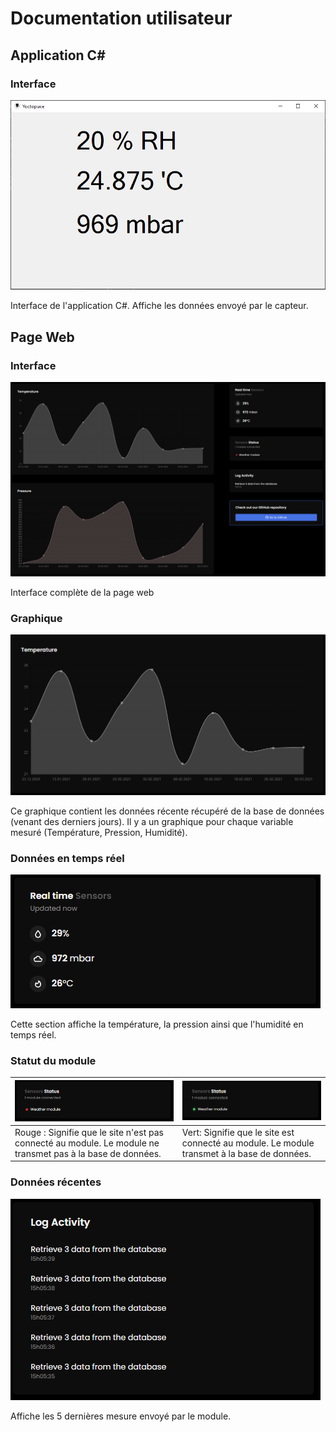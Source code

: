 # Documentation utilisateur

## Application C#

### Interface

![Mesure du capteur](img\CapterData.PNG)

Interface de l'application C#. Affiche les données envoyé par le capteur.



## Page Web

### Interface

![Interface](img\AllPage.PNG)

Interface complète de la page web



### Graphique

![Graphique](img\DataGraphic.PNG)

Ce graphique contient les données récente récupéré de la base de données (venant des derniers jours). Il y a un graphique pour chaque variable mesuré (Température, Pression, Humidité).



### Données en temps réel

![Données en temps réel](img\RealTimeData.PNG)

Cette section affiche la température, la pression ainsi que l'humidité en temps réel.



### Statut du module

| ![Status du module rouge](img\StatusModule.PNG)              | ![Status du module vert](img\StatusGreen.PNG)                |
| ------------------------------------------------------------ | ------------------------------------------------------------ |
| Rouge : Signifie que le site n'est pas connecté au module. Le module ne transmet pas à la base de données. | Vert: Signifie que le site est connecté au module. Le module transmet à la base de données. |



### Données récentes

![](img\LastReads.PNG)

Affiche les 5 dernières mesure envoyé par le module.